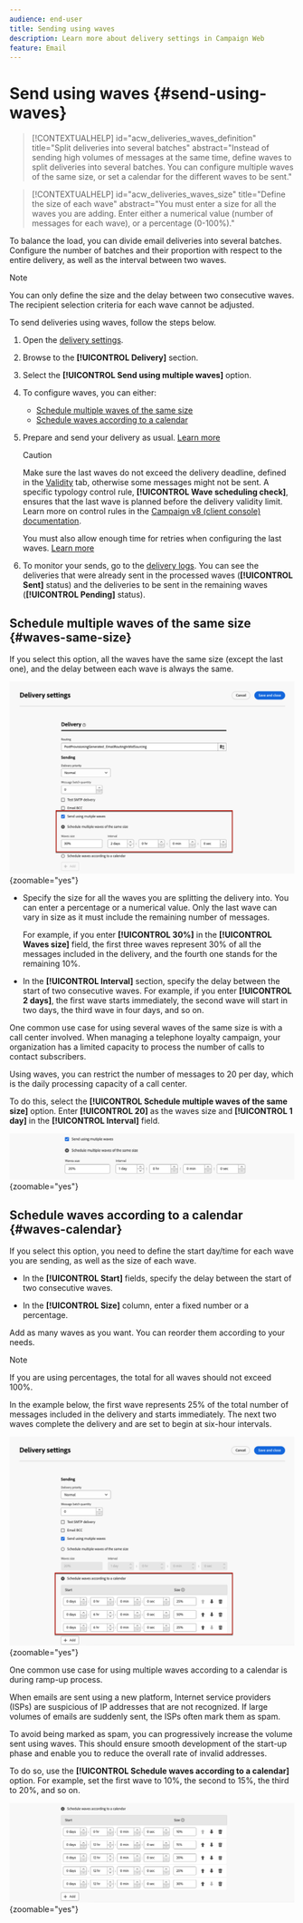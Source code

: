 ```yaml
---
audience: end-user
title: Sending using waves
description: Learn more about delivery settings in Campaign Web 
feature: Email
---
```


# Send using waves {#send-using-waves}

>[!CONTEXTUALHELP]
>id="acw_deliveries_waves_definition"
>title="Split deliveries into several batches"
>abstract="Instead of sending high volumes of messages at the same time, define waves to split deliveries into several batches. You can configure multiple waves of the same size, or set a calendar for the different waves to be sent."

>[!CONTEXTUALHELP]
>id="acw_deliveries_waves_size"
>title="Define the size of each wave"
>abstract="You must enter a size for all the waves you are adding. Enter either a numerical value (number of messages for each wave), or a percentage (0-100%)."

To balance the load, you can divide email deliveries into several batches. Configure the number of batches and their proportion with respect to the entire delivery, as well as the interval between two waves.

>[!NOTE]
>
>You can only define the size and the delay between two consecutive waves. The recipient selection criteria for each wave cannot be adjusted.

To send deliveries using waves, follow the steps below.

1. Open the [delivery settings](delivery-settings.md#retries).

1. Browse to the **[!UICONTROL Delivery]** section.

1. Select the **[!UICONTROL Send using multiple waves]** option.

1. To configure waves, you can either:

    * [Schedule multiple waves of the same size](#waves-same-size)
    * [Schedule waves according to a calendar](#waves-calendar)

1. Prepare and send your delivery as usual. [Learn more](../msg/gs-deliveries.md)

    >[!CAUTION]
    >
    >Make sure the last waves do not exceed the delivery deadline, defined in the [Validity](delivery-settings.md#validity) tab, otherwise some messages might not be sent. A specific typology control rule, **[!UICONTROL Wave scheduling check]**, ensures that the last wave is planned before the delivery validity limit. Learn more on control rules in the [Campaign v8 (client console) documentation](https://experienceleague.adobe.com/docs/campaign/automation/campaign-optimization/control-rules.html).
    >
    >You must also allow enough time for retries when configuring the last waves. [Learn more](delivery-settings.md#retries)

1. To monitor your sends, go to the [delivery logs](../monitor/delivery-logs.md). You can see the deliveries that were already sent in the processed waves (**[!UICONTROL Sent]** status) and the deliveries to be sent in the remaining waves (**[!UICONTROL Pending]** status).

## Schedule multiple waves of the same size {#waves-same-size}
    
If you select this option, all the waves have the same size (except the last one), and the delay between each wave is always the same.

![](assets/waves-same-size.png){zoomable="yes"}

* Specify the size for all the waves you are splitting the delivery into. You can enter a percentage or a numerical value. Only the last wave can vary in size as it must include the remaining number of messages. 

  For example, if you enter **[!UICONTROL 30%]** in the **[!UICONTROL Waves size]** field, the first three waves represent 30% of all the messages included in the delivery, and the fourth one stands for the remaining 10%.

* In the **[!UICONTROL Interval]** section, specify the delay between the start of two consecutive waves. For example, if you enter **[!UICONTROL 2 days]**, the first wave starts immediately, the second wave will start in two days, the third wave in four days, and so on.

One common use case for using several waves of the same size is with a call center involved. When managing a telephone loyalty campaign, your organization has a limited capacity to process the number of calls to contact subscribers.

Using waves, you can restrict the number of messages to 20 per day, which is the daily processing capacity of a call center.

To do this, select the **[!UICONTROL Schedule multiple waves of the same size]** option. Enter **[!UICONTROL 20]** as the waves size and **[!UICONTROL 1 day]** in the **[!UICONTROL Interval]** field.

![](assets/waves-call-center.png){zoomable="yes"}

## Schedule waves according to a calendar {#waves-calendar}

If you select this option, you need to define the start day/time for each wave you are sending, as well as the size of each wave.

* In the **[!UICONTROL Start]** fields, specify the delay between the start of two consecutive waves.

* In the **[!UICONTROL Size]** column, enter a fixed number or a percentage.

Add as many waves as you want. You can reorder them according to your needs.

>[!NOTE]
>
>If you are using percentages, the total for all waves should not exceed 100%.

In the example below, the first wave represents 25% of the total number of messages included in the delivery and starts immediately. The next two waves complete the delivery and are set to begin at six-hour intervals.

![](assets/waves-calendar.png){zoomable="yes"}

One common use case for using multiple waves according to a calendar is during ramp-up process.

When emails are sent using a new platform, Internet service providers (ISPs) are suspicious of IP addresses that are not recognized. If large volumes of emails are suddenly sent, the ISPs often mark them as spam.

To avoid being marked as spam, you can progressively increase the volume sent using waves. This should ensure smooth development of the start-up phase and enable you to reduce the overall rate of invalid addresses.

To do so, use the **[!UICONTROL Schedule waves according to a calendar]** option. For example, set the first wave to 10%, the second to 15%, the third to 20%, and so on.

![](assets/waves-ramp-up.png){zoomable="yes"}


  